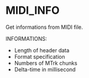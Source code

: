 # MIDI_INFO
Get informations from MIDI file.

INFORMATIONS:
- Length of header data
- Format specification
- Numbers of MTrk chunks
- Delta-time in millisecond
